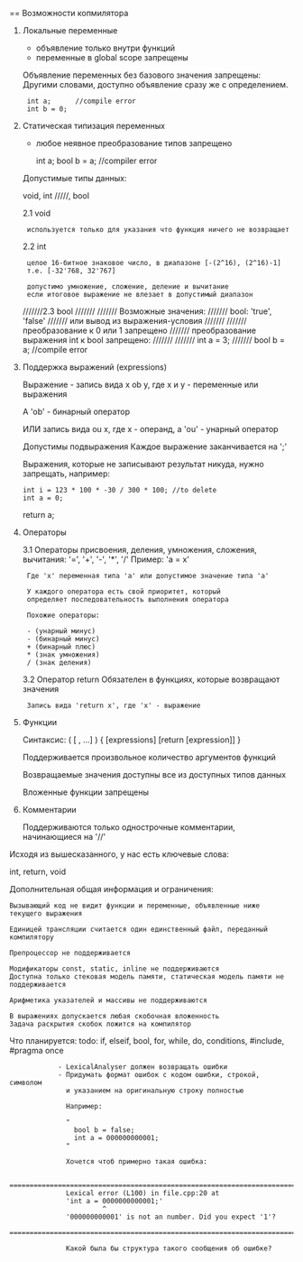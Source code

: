 ﻿== Возможности копмилятора

1. Локальные переменные
	- объявление только внутри функций
	- переменные в global scope запрещены

	Объявление переменных без базового значения запрещены:
	Другими словами, доступно объявление сразу же с определением.

		int a;      //compile error
		int b = 0;

2. Статическая типизация переменных
	- любое неявное преобразование типов запрещено

		int a;
		bool b = a; //compiler error

	Допустимые типы данных:

	void, int  /////, bool

	2.1 void

		используется только для указания что функция ничего не возвращает

	2.2 int

		целое 16-битное знаковое число, в диапазоне [-(2^16), (2^16)-1]
		т.е. [-32'768, 32'767]

		допустимо умножение, сложение, деление и вычитание
		если итоговое выражение не влезает в допустимый диапазон

	///////2.3 bool
	///////
	///////	Возможные значения:
	///////	bool: 'true', 'false'
	///////	или вывод из выражения-условия
	///////
	///////	преобразование к 0 или 1 запрещено
	///////	преобразование выражения int к bool запрещено:
	///////
	///////	int a = 3;
	///////	bool b = a; //compile error

3.  Поддержка выражений (expressions)

	Выражение - запись вида x ob y, где x и y -
	переменные или выражения

	А 'ob' - бинарный оператор

	ИЛИ запись вида ou x,
	где x - операнд, а 'ou' - унарный оператор

	Допустимы подвыражения
	Каждое выражение заканчивается на ';'

	Выражения, которые не записывают результат никуда, нужно запрещать,
	например:

		int i = 123 * 100 * -30 / 300 * 100; //to delete
		int a = 0;

	return a;

4. Операторы

	3.1 Операторы присвоения, деления, умножения, сложения, вычитания:
		'=', '+', '-', '*', '/'
		Пример:
			'a = x'

		Где 'x' переменная типа 'a' или допустимое значение типа 'a'

		У каждого оператора есть свой приоритет, который
		определяет последовательность выполнения оператора

		Похожие операторы:

		- (унарный минус)
		- (бинарный минус)
		+ (бинарный плюс)
		* (знак умножения)
		/ (знак деления)

	3.2 Оператор return
		Обязателен в функциях, которые возвращают значения

		Запись вида 'return x', где 'x' - выражение

5. Функции

	Синтаксис:
		<return-type> <name> ( [<argument-typeN> <argument-nameN>, ...] ) { [expressions] [return [expression]] }

	Поддерживается произвольное количество аргументов функций

	Возвращаемые значения доступны все из доступных типов данных

	Вложенные функции запрещены



6. Комментарии

	Поддерживаются только однострочные комментарии,
	начинающиеся на '//'





Исходя из вышесказанного, у нас есть ключевые слова:

int, return, void


Дополнительная общая информация и ограничения:

	Вызывающий код не видит функции и переменные, объявленные ниже текущего выражения

	Единицей трансляции считается один единственный файл, переданный компилятору

	Препроцессор не поддерживается

	Модификаторы const, static, inline не поддерживаются
	Доступна только стековая модель памяти, статическая модель памяти не поддерживается

	Арифметика указателей и массивы не поддерживаются

	В выражениях допускается любая скобочная вложенность
	Задача раскрытия скобок ложится на компилятор


Что планируется:
	todo: if, elseif, bool, for, while, do, conditions, #include, #pragma once

				- LexicalAnalyser должен возвращать ошибки
				- Придумать формат ошибок с кодом ошибки, строкой, символом
				  и указанием на оригинальную строку полностью

				  Например:

				  "
					bool b = false;
					int a = 000000000001;
				  "

				  Хочется чтоб примерно такая ошибка:

				  ==========================================================================
				  Lexical error (L100) in file.cpp:20 at
				  'int a = 0000000000001;'
						   ^
				  '000000000001' is not an number. Did you expect '1'?
				  ==========================================================================

				  Какой была бы структура такого сообщения об ошибке?







